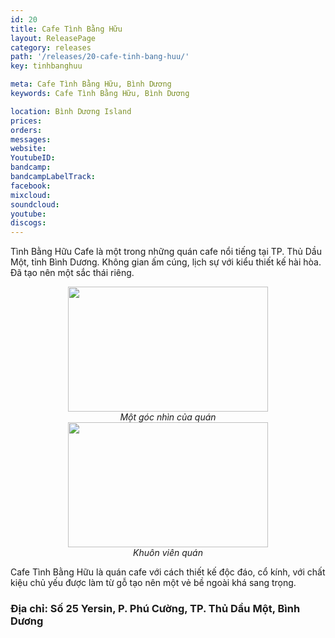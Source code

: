 ```yaml
---
id: 20
title: Cafe Tình Bằng Hữu
layout: ReleasePage
category: releases
path: '/releases/20-cafe-tinh-bang-huu/'
key: tinhbanghuu

meta: Cafe Tình Bằng Hữu, Bình Dương
keywords: Cafe Tình Bằng Hữu, Bình Dương

location: Bình Dương Island
prices: 
orders: 
messages:
website: 
YoutubeID: 
bandcamp: 
bandcampLabelTrack: 
facebook: 
mixcloud: 
soundcloud: 
youtube: 
discogs: 
---
```


Tình Bằng Hữu Cafe là một trong những quán cafe nổi tiếng tại TP. Thủ Dầu Một, tỉnh Bình Dương. Không gian ấm cúng, lịch sự với kiểu thiết kế hài hòa. Đã tạo nên một sắc thái riêng.

<div align="center"><img src="http://dulichbinhduong.org.vn/uploads/images/Tinh%20Bang%20Huu1.jpg" width="320px" height="200px"></div>

<center><em>Một góc nhìn của quán</em></center>

<div align="center"><img src="http://dulichbinhduong.org.vn/uploads/images/Tinh%20bang%20huu%202.jpg" width="320px" height="200px"></div>

<center><em>Khuôn viên quán</em></center>

Cafe Tình Bằng Hữu là quán cafe với cách thiết kế độc đáo, cổ kính, với chất kiệu chủ yếu được làm từ gỗ tạo nên một vẻ bề ngoài khá sang trọng.

<h3>Địa chỉ: Số 25 Yersin, P. Phú Cường, TP. Thủ Dầu Một, Bình Dương </h3>
